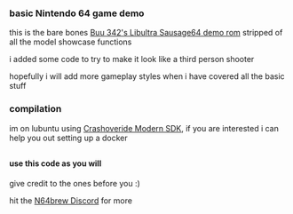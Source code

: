 
### basic Nintendo 64 game demo

this is the bare bones [Buu 342's Libultra Sausage64 demo rom](https://github.com/buu342/N64-Sausage64) stripped of all the model showcase functions

i added some code to try to make it look like a third person shooter

hopefully i will add more gameplay styles when i have covered all the basic stuff

### compilation

im on lubuntu using [Crashoveride Modern SDK](https://crashoveride95.github.io/modernsdk/), if you are interested i can help you out setting up a docker

##

#### use this code as you will

give credit to the ones before you :)


hit the [N64brew Discord](https://discord.gg/r86zSRwDDY) for more

##
